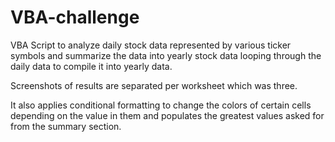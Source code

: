 # VBA-challenge

VBA Script to analyze daily stock data represented by various ticker symbols and summarize the data into yearly stock data looping through the daily data to compile it into yearly data.

Screenshots of results are separated per worksheet which was three.

It also applies conditional formatting to change the colors of certain cells depending on the value in them and populates the greatest values asked for from the summary section.

